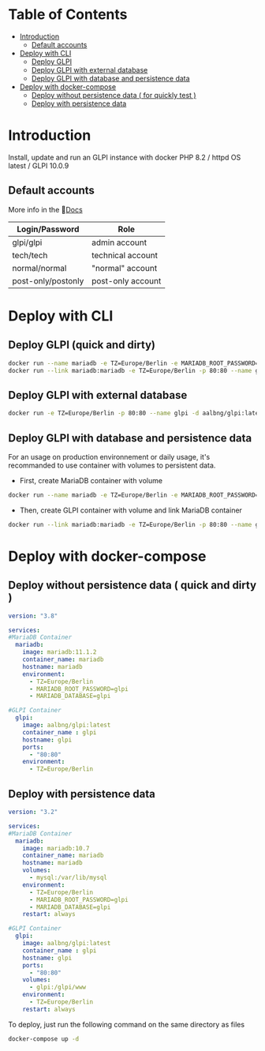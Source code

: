 
# Table of Contents
- [Introduction](#introduction)
  - [Default accounts](#default-accounts)
- [Deploy with CLI](#deploy-with-cli)
  - [Deploy GLPI](#deploy-glpi)
  - [Deploy GLPI with external database](#deploy-glpi-with-external-database)
  - [Deploy GLPI with database and persistence data](#deploy-glpi-with-database-and-persistence-data)
- [Deploy with docker-compose](#deploy-with-docker-compose)
  - [Deploy without persistence data ( for quickly test )](#deploy-without-persistence-data--for-quickly-test-)
  - [Deploy with persistence data](#deploy-with-persistence-data)

# Introduction

Install, update and run an GLPI instance with docker
PHP 8.2 / httpd OS latest / GLPI 10.0.9

## Default accounts

More info in the 📄[Docs](https://glpi-install.readthedocs.io/en/latest/install/wizard.html#end-of-installation)

| Login/Password     	| Role              	|
|--------------------	|-------------------	|
| glpi/glpi          	| admin account     	|
| tech/tech          	| technical account 	|
| normal/normal      	| "normal" account  	|
| post-only/postonly 	| post-only account 	|

# Deploy with CLI

## Deploy GLPI (quick and dirty) 
```sh
docker run --name mariadb -e TZ=Europe/Berlin -e MARIADB_ROOT_PASSWORD=glpi -e MARIADB_DATABASE=glpi -d mariadb:11.1.2
docker run --link mariadb:mariadb -e TZ=Europe/Berlin -p 80:80 --name glpi -d aalbng/glpi:latest
```

## Deploy GLPI with external database
```sh
docker run -e TZ=Europe/Berlin -p 80:80 --name glpi -d aalbng/glpi:latest
```

## Deploy GLPI with database and persistence data

For an usage on production environnement or daily usage, it's recommanded to use container with volumes to persistent data.

* First, create MariaDB container with volume

```sh
docker run --name mariadb -e TZ=Europe/Berlin -e MARIADB_ROOT_PASSWORD=glpi -e MARIADB_DATABASE=glpi --volume mysql:/var/lib/mysql -d mariadb:11.1.2
```

* Then, create GLPI container with volume and link MariaDB container

```sh
docker run --link mariadb:mariadb -e TZ=Europe/Berlin -p 80:80 --name glpi --volume glpi:/glpi/www -d aalbng/glpi:latest
```


# Deploy with docker-compose

## Deploy without persistence data ( quick and dirty )
```yaml
version: "3.8"

services:
#MariaDB Container
  mariadb:
    image: mariadb:11.1.2
    container_name: mariadb
    hostname: mariadb
    environment:
      - TZ=Europe/Berlin
      - MARIADB_ROOT_PASSWORD=glpi
      - MARIADB_DATABASE=glpi

#GLPI Container
  glpi:
    image: aalbng/glpi:latest
    container_name : glpi
    hostname: glpi
    ports:
      - "80:80"
    environment:
      - TZ=Europe/Berlin
```

## Deploy with persistence data

```yaml
version: "3.2"

services:
#MariaDB Container
  mariadb:
    image: mariadb:10.7
    container_name: mariadb
    hostname: mariadb
    volumes:
      - mysql:/var/lib/mysql
    environment:
      - TZ=Europe/Berlin
      - MARIADB_ROOT_PASSWORD=glpi
      - MARIADB_DATABASE=glpi
    restart: always

#GLPI Container
  glpi:
    image: aalbng/glpi:latest
    container_name : glpi
    hostname: glpi
    ports:
      - "80:80"
    volumes:
      - glpi:/glpi/www 
    environment:
      - TZ=Europe/Berlin
    restart: always
```

To deploy, just run the following command on the same directory as files

```sh
docker-compose up -d
```
